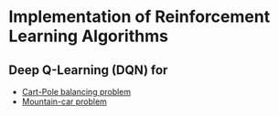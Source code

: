 # Implementation of Reinforcement Learning Algorithms

## Deep Q-Learning (DQN) for
* [Cart-Pole balancing problem](https://github.com/exalearn/reinforcement_learning/tree/master/DQN/cart_pole)
* [Mountain-car problem](https://github.com/exalearn/reinforcement_learning/tree/master/DQN/mountain_car)
